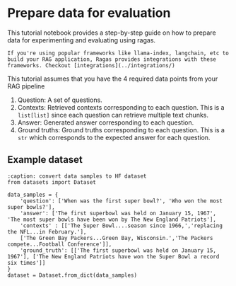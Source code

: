 # Prepare data for evaluation

This tutorial notebook provides a step-by-step guide on how to prepare data for experimenting and evaluating using ragas. 

```{note}
If you're using popular frameworks like llama-index, langchain, etc to build your RAG application, Ragas provides integrations with these frameworks. Checkout [integrations](../integrations/)
```

This tutorial assumes that you have the 4 required data points from your RAG pipeline
1. Question: A set of questions. 
2. Contexts: Retrieved contexts corresponding to each question. This is a `list[list]` since each question can retrieve multiple text chunks.
3. Answer: Generated answer corresponding to each question.
4. Ground truths: Ground truths corresponding to each question. This is a `str` which corresponds to the expected answer for each question.


## Example dataset

```{code-block} python
:caption: convert data samples to HF dataset
from datasets import Dataset 

data_samples = {
    'question': ['When was the first super bowl?', 'Who won the most super bowls?'],
    'answer': ['The first superbowl was held on January 15, 1967', 'The most super bowls have been won by The New England Patriots'],
    'contexts' : [['The Super Bowl....season since 1966,','replacing the NFL...in February.'], 
    ['The Green Bay Packers...Green Bay, Wisconsin.','The Packers compete...Football Conference']],
    'ground_truth': [['The first superbowl was held on January 15, 1967'], ['The New England Patriots have won the Super Bowl a record six times']]
}
dataset = Dataset.from_dict(data_samples)
```